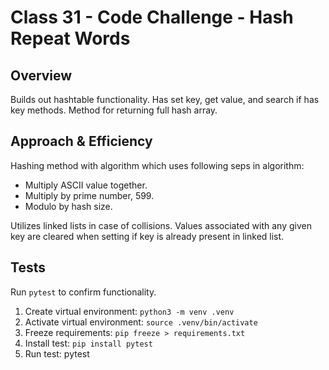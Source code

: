 # Class 31 - Code Challenge - Hash Repeat Words

## Overview

Builds out hashtable functionality. Has set key, get value, and search if has key methods. Method for returning full hash array.

## Approach & Efficiency

Hashing method with algorithm which uses following seps in algorithm:

- Multiply ASCII value together.
- Multiply by prime number, 599.
- Modulo by hash size.

Utilizes linked lists in case of collisions. Values associated with any given key are cleared when setting if key is already present in linked list.

## Tests

Run `pytest` to confirm functionality.

1. Create virtual environment:  `python3 -m venv .venv`
2. Activate virtual environment: `source .venv/bin/activate`
3. Freeze requirements: `pip freeze > requirements.txt`
4. Install test: `pip install pytest`
5. Run test: pytest
